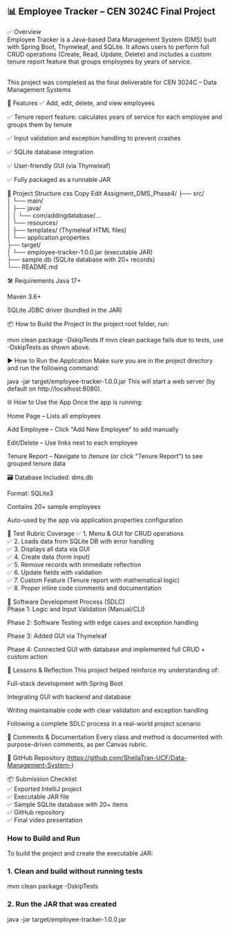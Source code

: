 ## 📊 Employee Tracker – CEN 3024C Final Project </br>

✅ Overview</br>
Employee Tracker is a Java-based Data Management System (DMS) built with Spring Boot, Thymeleaf, and SQLite. It allows users to perform full CRUD operations (Create, Read, Update, Delete) and includes a custom tenure report feature that groups employees by years of service.</br></br>

This project was completed as the final deliverable for CEN 3024C – Data Management Systems 

🚀 Features
✅ Add, edit, delete, and view employees

✅ Tenure report feature: calculates years of service for each employee and groups them by tenure

✅ Input validation and exception handling to prevent crashes

✅ SQLite database integration

✅ User-friendly GUI (via Thymeleaf)

✅ Fully packaged as a runnable JAR

📂 Project Structure
css
Copy
Edit
Assigment_DMS_Phase4/
├── src/</br>
│   └── main/</br>
│       ├── java/</br>
│       │   └── com/addingdatabase/...</br>
│       └── resources/</br>
│           ├── templates/ (Thymeleaf HTML files)</br>
│           └── application.properties</br>
├── target/</br>
│   └── employee-tracker-1.0.0.jar (executable JAR)</br>
├── sample.db (SQLite database with 20+ records)</br>
└── README.md</br>

🛠️ Requirements
Java 17+

Maven 3.6+

SQLite JDBC driver (bundled in the JAR)

📦 How to Build the Project
In the project root folder, run:

mvn clean package -DskipTests
If mvn clean package fails due to tests, use -DskipTests as shown above.

▶️ How to Run the Application
Make sure you are in the project directory and run the following command:

java -jar target/employee-tracker-1.0.0.jar
This will start a web server (by default on http://localhost:8080).

🌐 How to Use the App
Once the app is running:

Home Page – Lists all employees

Add Employee – Click "Add New Employee" to add manually

Edit/Delete – Use links next to each employee

Tenure Report – Navigate to /tenure (or click "Tenure Report") to see grouped tenure data

🗃️  Database
Included: dms.db

Format: SQLite3

Contains 20+ sample employees

Auto-used by the app via application.properties configuration

🧪 Test Rubric Coverage
✅ 1. Menu & GUI for CRUD operations</br>
✅ 2. Loads data from SQLite DB with error handling</br>
✅ 3. Displays all data via GUI</br>
✅ 4. Create data (form input)</br>
✅ 5. Remove records with immediate reflection</br>
✅ 6. Update fields with validation</br>
✅ 7. Custom Feature (Tenure report with mathematical logic)</br>
✅ 8. Proper inline code comments and documentation</br>

📖 Software Development Process (SDLC)</br>
Phase 1: Logic and Input Validation (Manual/CLI)

Phase 2: Software Testing with edge cases and exception handling

Phase 3: Added GUI via Thymeleaf

Phase 4: Connected GUI with database and implemented full CRUD + custom action

🧠 Lessons & Reflection
This project helped reinforce my understanding of:

Full-stack development with Spring Boot

Integrating GUI with backend and database

Writing maintainable code with clear validation and exception handling

Following a complete SDLC process in a real-world project scenario

🧾 Comments & Documentation
Every class and method is documented with purpose-driven comments, as per Canvas rubric.

🔗 GitHub Repository
(https://github.com/SheilaTran-UCF/Data-Management-System-)

📦 Submission Checklist</br>
✅ Exported IntelliJ project</br>
✅ Executable JAR file</br>
✅ Sample SQLite database with 20+ items</br>
✅ GitHub repository</br>
✅ Final video presentation</br>
### How to Build and Run

To build the project and create the executable JAR:


### 1. Clean and build without running tests
mvn clean package -DskipTests

### 2. Run the JAR that was created
java -jar target/employee-tracker-1.0.0.jar





